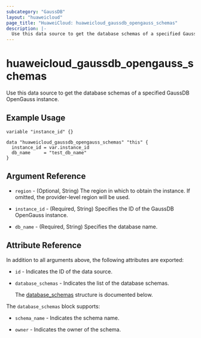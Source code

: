```yaml
---
subcategory: "GaussDB"
layout: "huaweicloud"
page_title: "HuaweiCloud: huaweicloud_gaussdb_opengauss_schemas"
description: |-
  Use this data source to get the database schemas of a specified GaussDB OpenGauss instance.
---
```


# huaweicloud_gaussdb_opengauss_schemas

Use this data source to get the database schemas of a specified GaussDB OpenGauss instance.

## Example Usage

```hcl
variable "instance_id" {}

data "huaweicloud_gaussdb_opengauss_schemas" "this" {
  instance_id = var.instance_id
  db_name     = "test_db_name"
}
```

## Argument Reference

* `region` - (Optional, String) The region in which to obtain the instance. If omitted, the provider-level region will
  be used.

* `instance_id` - (Required, String) Specifies the ID of the GaussDB OpenGauss instance.

* `db_name` - (Required, String) Specifies the database name.

## Attribute Reference

In addition to all arguments above, the following attributes are exported:

* `id` - Indicates the ID of the data source.

* `database_schemas` - Indicates the list of the database schemas.

  The [database_schemas](#database_schemas_struct) structure is documented below.

<a name="database_schemas_struct"></a>
The `database_schemas` block supports:

* `schema_name` - Indicates the schema name.

* `owner` - Indicates the owner of the schema.
